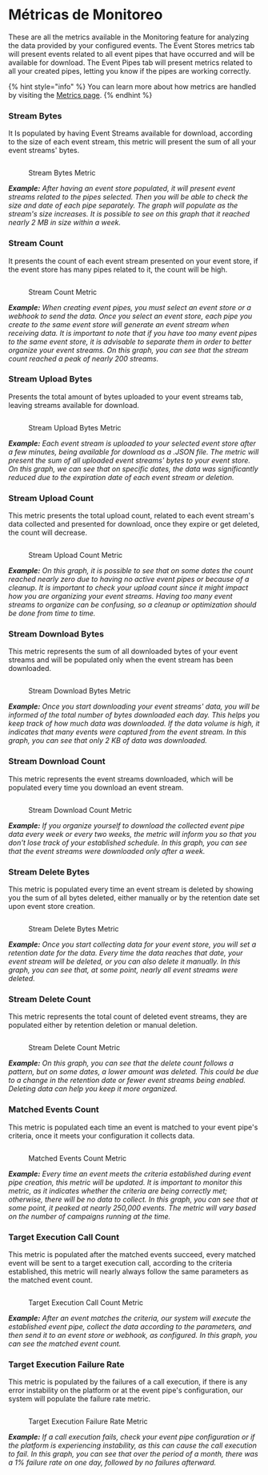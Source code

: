 # Métricas de Monitoreo

These are all the metrics available in the Monitoring feature for analyzing the data provided by your configured events. The Event Stores metrics tab will present events related to all event pipes that have occurred and will be available for download. The Event Pipes tab will present metrics related to all your created pipes, letting you know if the pipes are working correctly.

{% hint style="info" %}
You can learn more about how metrics are handled by visiting the [Metrics page](../metricas.md).&#x20;
{% endhint %}

### Stream Bytes

It Is populated by having Event Streams available for download, according to the size of each event stream, this metric will present the sum of all your event streams' bytes.

<figure><img src="../../.gitbook/assets/Stream Bytes.png" alt=""><figcaption><p>Stream Bytes Metric</p></figcaption></figure>

_**Example:** After having an event store populated, it will present event streams related to the pipes selected. Then you will be able to check the size and date of each pipe separately. The graph will populate as the stream's size increases. It is possible to see on this graph that it reached nearly 2 MB in size within a week._

### Stream Count

It presents the count of each event stream presented on your event store, if the event store has many pipes related to it, the count will be high.

<figure><img src="../../.gitbook/assets/Stream Count.png" alt=""><figcaption><p>Stream Count Metric</p></figcaption></figure>

_**Example:** When creating event pipes, you must select an event store or a webhook to send the data. Once you select an event store, each pipe you create to the same event store will generate an event stream when receiving data. It is important to note that if you have too many event pipes to the same event store, it is advisable to separate them in order to better organize your event streams. On this graph, you can see that the stream count reached a peak of nearly 200 streams._

### Stream Upload Bytes

Presents the total amount of bytes uploaded to your event streams tab, leaving streams available for download.

<figure><img src="../../.gitbook/assets/Stream Upload Bytes.png" alt=""><figcaption><p>Stream Upload Bytes Metric</p></figcaption></figure>

_**Example:** Each event stream is uploaded to your selected event store after a few minutes, being available for download as a .JSON file. The metric will present the sum of all uploaded event streams' bytes to your event store. On this graph, we can see that on specific dates, the data was significantly reduced due to the expiration date of each event stream or deletion._

### Stream Upload Count

This metric presents the total upload count, related to each event stream's data collected and presented for download, once they expire or get deleted, the count will decrease.

<figure><img src="../../.gitbook/assets/stream upload count.png" alt=""><figcaption><p>Stream Upload Count Metric</p></figcaption></figure>

_**Example:** On this graph, it is possible to see that on some dates the count reached nearly zero due to having no active event pipes or because of a cleanup. It is important to check your upload count since it might impact how you are organizing your event streams. Having too many event streams to organize can be confusing, so a cleanup or optimization should be done from time to time._

### Stream Download Bytes

This metric represents the sum of all downloaded bytes of your event streams and will be populated only when the event stream has been downloaded.

<figure><img src="../../.gitbook/assets/Stream Download Bytes.png" alt=""><figcaption><p>Stream Download Bytes Metric</p></figcaption></figure>

_**Example:** Once you start downloading your event streams' data, you will be informed of the total number of bytes downloaded each day. This helps you keep track of how much data was downloaded. If the data volume is high, it indicates that many events were captured from the event stream. In this graph, you can see that only 2 KB of data was downloaded._

### Stream Download Count

This metric represents the event streams downloaded, which will be populated every time you download an event stream.

<figure><img src="../../.gitbook/assets/Stream Download Count.png" alt=""><figcaption><p>Stream Download Count Metric</p></figcaption></figure>

_**Example:** If you organize yourself to download the collected event pipe data every week or every two weeks, the metric will inform you so that you don't lose track of your established schedule. In this graph, you can see that the event streams were downloaded only after a week._

### Stream Delete Bytes

This metric is populated every time an event stream is deleted by showing you the sum of all bytes deleted, either manually or by the retention date set upon event store creation.

<figure><img src="../../.gitbook/assets/Stream Delete Bytes (1).png" alt=""><figcaption><p>Stream Delete Bytes Metric</p></figcaption></figure>

_**Example:** Once you start collecting data for your event store, you will set a retention date for the data. Every time the data reaches that date, your event stream will be deleted, or you can also delete it manually. In this graph, you can see that, at some point, nearly all event streams were deleted._

### Stream Delete Count

This metric represents the total count of deleted event streams, they are populated either by retention deletion or manual deletion.

<figure><img src="../../.gitbook/assets/Stream Delete Count (1).png" alt=""><figcaption><p>Stream Delete Count Metric</p></figcaption></figure>

_**Example:** On this graph, you can see that the delete count follows a pattern, but on some dates, a lower amount was deleted. This could be due to a change in the retention date or fewer event streams being enabled. Deleting data can help you keep it more organized._



### Matched Events Count

This metric is populated each time an event is matched to your event pipe's criteria, once it meets your configuration it collects data.

<figure><img src="../../.gitbook/assets/Matched Events Count.png" alt=""><figcaption><p>Matched Events Count Metric</p></figcaption></figure>

_**Example:** Every time an event meets the criteria established during event pipe creation, this metric will be updated. It is important to monitor this metric, as it indicates whether the criteria are being correctly met; otherwise, there will be no data to collect. In this graph, you can see that at some point, it peaked at nearly 250,000 events. The metric will vary based on the number of campaigns running at the time._

### Target Execution Call Count

This metric is populated after the matched events succeed, every matched event will be sent to a target execution call, according to the criteria established, this metric will nearly always follow the same parameters as the matched event count.

<figure><img src="../../.gitbook/assets/Target Execution Call Count.png" alt=""><figcaption><p>Target Execution Call Count Metric</p></figcaption></figure>

_**Example:** After an event matches the criteria, our system will execute the established event pipe, collect the data according to the parameters, and then send it to an event store or webhook, as configured. In this graph, you can see the matched event count._

### Target Execution Failure Rate

This metric is populated by the failures of a call execution, if there is any error instability on the platform or at the event pipe's configuration, our system will populate the failure rate metric.

<figure><img src="../../.gitbook/assets/Target Execution Failure Rate.png" alt=""><figcaption><p>Target Execution Failure Rate Metric</p></figcaption></figure>

_**Example:** If a call execution fails, check your event pipe configuration or if the platform is experiencing instability, as this can cause the call execution to fail. In this graph, you can see that over the period of a month, there was a 1% failure rate on one day, followed by no failures afterward._
